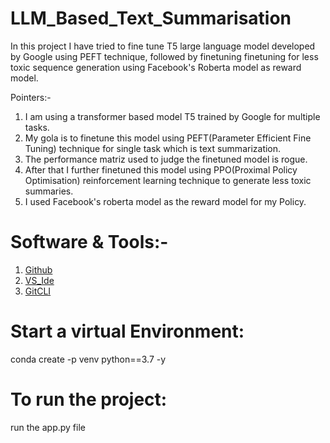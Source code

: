 # LLM_Based_Text_Summarisation
In this project I have tried to fine tune T5 large language model developed by Google using PEFT technique, followed by finetuning finetuning for less toxic sequence generation using Facebook's Roberta model as reward model. 


Pointers:-
1. I am using a transformer based model T5 trained by Google for multiple tasks.
2. My gola is to finetune this model using PEFT(Parameter Efficient Fine Tuning) technique for single task which is text summarization.
3. The performance matriz used to judge the finetuned model is rogue.
4. After that I further finetuned this model using PPO(Proximal Policy Optimisation) reinforcement learning technique to generate less toxic summaries.
5. I used Facebook's roberta model as the reward model for my Policy.  

# Software & Tools:-
1. [Github](https://github.com/)
2. [VS_Ide](https://code.visualstudio.com/)
3. [GitCLI](https://git-scm.com/book/en/v2/Getting-Started-The-Command-Line)


# Start a virtual Environment:
conda create -p venv python==3.7 -y

# To run the project:
run the app.py file

